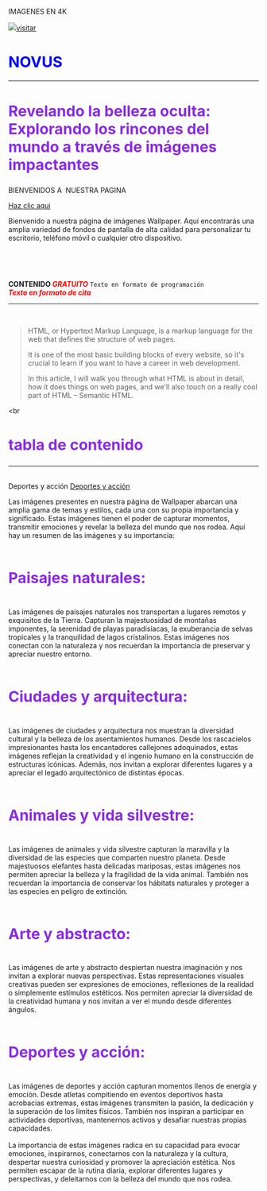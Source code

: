 <!DOCTYPE html>
<html lang="es">
<head>
 <title>NOVUS</title>
    <p> IMAGENES EN 4K </p>
    <a href="https://sites.google.com/view/despachocontablegmx/inicio"><img src="Capturas%2520de%2520pantalla/Dise%C3%B1o%20sin%20t%C3%ADtulo%20(1)%20-%20copia.png">visitar</a>
    <style type="text/css">
           h1 {
    font-size: 30px;
    color: blue
    }
    .resultado {
    color:red;
    font-weight: bold
    }
       h2 {
    font-size: 30px;
    color: blueviolet
    }
        </style>
 <link rel="stylesheet=" type="text/css"
 href ="alxico.css"/>
</head>
<body>
<h1><strong>NOVUS</strong></h1>
<hr>
<H2>Revelando la belleza oculta: Explorando los rincones del mundo a través de imágenes impactantes</H2>
 <p>BIENVENIDOS A &nbsp;NUESTRA PAGINA <p/>
 <a href ="https://sites.google.com/view/despachocontablegmx/inicio">Haz clic aqui</a>
<P>Bienvenido a nuestra página de imágenes Wallpaper. Aquí encontrarás una amplia variedad de fondos de pantalla de alta calidad para personalizar tu escritorio, teléfono móvil o cualquier otro dispositivo.</P>
<br/>
<p class="resultado"> </p>
<br/>
    <b><p>CONTENIDO </b> <em><span class="resultado">GRATUITO</span></em></body>
<code>Texto en formato de programación</code>
<br>
<cite class="resultado"> Texto en formato de cita</cite>
<br>
<!--esconder>
<pre>
. .  ...  .    . 
...  . .  .   . .
. .  ...  .. .   .
</pre>
</esconder -->
<hr>
<br>
<blockquote cite=" https://www.freecodecamp.org/news/what-is-html-definition-and-meaning/"> HTML, or Hypertext Markup Language, is a markup language for the web that defines the structure of web pages.

It is one of the most basic building blocks of every website, so it's crucial to learn if you want to have a career in web development.

In this article, I will walk you through what HTML is about in detail, how it does things on web pages, and we'll also touch on a really cool part of HTML – Semantic HTML.</blockquote>
<br
<P><H2>tabla de contenido</H2></P>
<hr>
<br
<a href="#iniciar">Deportes y acción</a>
<a href="#iniciar">Deportes y acción</a>
<p>Las imágenes presentes en nuestra página de Wallpaper abarcan una amplia gama de temas y estilos, cada una con su propia importancia y significado. Estas imágenes tienen el poder de capturar momentos, transmitir emociones y revelar la belleza del mundo que nos rodea. Aquí hay un resumen de las imágenes y su importancia:
<br>
<br>
<h2>Paisajes naturales:</h2>
<br>
Las imágenes de paisajes naturales nos transportan a lugares remotos y exquisitos de la Tierra. Capturan la majestuosidad de montañas imponentes, la serenidad de playas paradisíacas, la exuberancia de selvas tropicales y la tranquilidad de lagos cristalinos. Estas imágenes nos conectan con la naturaleza y nos recuerdan la importancia de preservar y apreciar nuestro entorno.
<br>
<br>
<h2>Ciudades y arquitectura:</h2> 
<br>
Las imágenes de ciudades y arquitectura nos muestran la diversidad cultural y la belleza de los asentamientos humanos. Desde los rascacielos impresionantes hasta los encantadores callejones adoquinados, estas imágenes reflejan la creatividad y el ingenio humano en la construcción de estructuras icónicas. Además, nos invitan a explorar diferentes lugares y a apreciar el legado arquitectónico de distintas épocas.
<br>
<br>
<h2>Animales y vida silvestre:</h2>
<br>
Las imágenes de animales y vida silvestre capturan la maravilla y la diversidad de las especies que comparten nuestro planeta. Desde majestuosos elefantes hasta delicadas mariposas, estas imágenes nos permiten apreciar la belleza y la fragilidad de la vida animal. También nos recuerdan la importancia de conservar los hábitats naturales y proteger a las especies en peligro de extinción.
<br>
<br>
<h2>Arte y abstracto:</h2>
<br>
Las imágenes de arte y abstracto despiertan nuestra imaginación y nos invitan a explorar nuevas perspectivas. Estas representaciones visuales creativas pueden ser expresiones de emociones, reflexiones de la realidad o simplemente estímulos estéticos. Nos permiten apreciar la diversidad de la creatividad humana y nos invitan a ver el mundo desde diferentes ángulos.
<br>
<br>
<h2 id="iniciar">Deportes y acción:</h2>
<br>
Las imágenes de deportes y acción capturan momentos llenos de energía y emoción. Desde atletas compitiendo en eventos deportivos hasta acrobacias extremas, estas imágenes transmiten la pasión, la dedicación y la superación de los límites físicos. También nos inspiran a participar en actividades deportivas, mantenernos activos y desafiar nuestras propias capacidades.
<br>
<br>
La importancia de estas imágenes radica en su capacidad para evocar emociones, inspirarnos, conectarnos con la naturaleza y la cultura, despertar nuestra curiosidad y promover la apreciación estética. Nos permiten escapar de la rutina diaria, explorar diferentes lugares y perspectivas, y deleitarnos con la belleza del mundo que nos rodea.</p>
<br>
<br>
<br>
<body>
<html>
